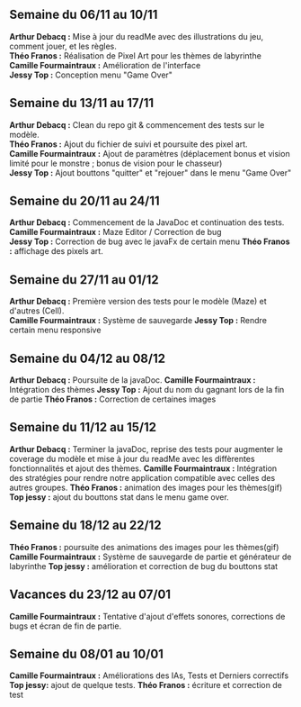 ## Semaine du 06/11 au 10/11

**Arthur Debacq :** Mise à jour du readMe avec des illustrations du jeu, comment jouer, et les règles.  
**Théo Franos :** Réalisation de Pixel Art pour les thèmes de labyrinthe  
**Camille Fourmaintraux :** Amélioration de l'interface  
**Jessy Top :** Conception menu "Game Over"  


## Semaine du 13/11 au 17/11

**Arthur Debacq :** Clean du repo git & commencement des tests sur le modèle.  
**Théo Franos :** Ajout du fichier de suivi et poursuite des pixel art.  
**Camille Fourmaintraux :** Ajout de paramètres (déplacement bonus et vision limité pour le monstre ; bonus de vision pour le chasseur)  
**Jessy Top :** Ajout bouttons "quitter" et "rejouer" dans le menu "Game Over"


## Semaine du 20/11 au 24/11

**Arthur Debacq :** Commencement de la JavaDoc et continuation des tests.  
**Camille Fourmaintraux :** Maze Editor / Correction de bug  
**Jessy Top :** Correction de bug avec le javaFx de certain menu
**Théo Franos :** affichage des pixels art.


## Semaine du 27/11 au 01/12

**Arthur Debacq :** Première version des tests pour le modèle (Maze) et d'autres (Cell).  
**Camille Fourmaintraux :** Système de sauvegarde 
**Jessy Top :** Rendre certain menu responsive 

## Semaine du 04/12 au 08/12

**Arthur Debacq :** Poursuite de la javaDoc.
**Camille Fourmaintraux :** Intégration des thèmes
**Jessy Top :** Ajout du nom du gagnant lors de la fin de partie
**Théo Franos :** Correction de certaines images


## Semaine du 11/12 au 15/12

**Arthur Debacq :** Terminer la javaDoc, reprise des tests pour augmenter le coverage du modèle et mise à jour du readMe avec les diffèrentes fonctionnalités et ajout des thèmes.
**Camille Fourmaintraux :** Intégration des stratégies pour rendre notre application compatible avec celles des autres groupes.
**Théo Franos :** animation des images pour les thèmes(gif)
**Top jessy :** ajout du bouttons stat dans le menu game over.


## Semaine du 18/12 au 22/12

 **Théo Franos :** poursuite des animations des images pour les thèmes(gif)
**Camille Fourmaintraux :** Système de sauvegarde de partie et générateur de labyrinthe
**Top jessy :** amélioration et correction de bug du bouttons stat


## Vacances du 23/12 au 07/01

**Camille Fourmaintraux :** Tentative d'ajout d'effets sonores, corrections de bugs et écran de fin de partie.


## Semaine du 08/01 au 10/01

**Camille Fourmaintraux :** Améliorations des IAs, Tests et Derniers correctifs
**Top jessy:** ajout de quelque tests.
**Théo Franos :** écriture et correction de test
